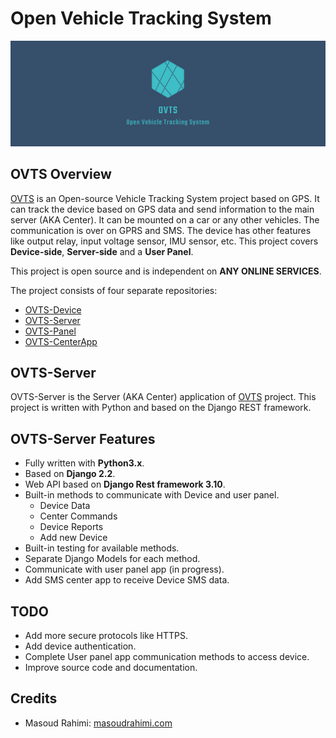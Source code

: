 # Open Vehicle Tracking System

![OVTS](./images/banner.png)

## OVTS Overview

[OVTS](https://github.com/Open-VTS) is an Open-source Vehicle Tracking System project based on GPS. It can track the device based on GPS data and send information to the main server (AKA Center). It can be mounted on a car or any other vehicles. The communication is over on GPRS and SMS. The device has other features like output relay, input voltage sensor, IMU sensor, etc. This project covers **Device-side**, **Server-side** and a **User Panel**.

This project is open source and is independent on **ANY ONLINE SERVICES**.

The project consists of four separate repositories:

* [OVTS-Device](https://github.com/Open-VTS/OVTS-Device)
* [OVTS-Server](https://github.com/Open-VTS/OVTS-Server)
* [OVTS-Panel](https://github.com/Open-VTS/OVTS-Panel)
* [OVTS-CenterApp](https://github.com/Open-VTS/OVTS-CenterApp)

## OVTS-Server

OVTS-Server is the Server (AKA Center) application of [OVTS](https://github.com/Open-VTS) project. This project is written with Python and based on the Django REST framework.

## OVTS-Server Features

* Fully written with **Python3.x**.
* Based on **Django 2.2**.
* Web API based on **Django Rest framework 3.10**.
* Built-in methods to communicate with Device and user panel.
  * Device Data
  * Center Commands
  * Device Reports
  * Add new Device
* Built-in testing for available methods.
* Separate Django Models for each method.
* Communicate with user panel app (in progress).
* Add SMS center app to receive Device SMS data.

## TODO

* Add more secure protocols like HTTPS.
* Add device authentication.
* Complete User panel app communication methods to access device.
* Improve source code and documentation.

## Credits

* Masoud Rahimi: [masoudrahimi.com](http://masoudrahimi.com)
